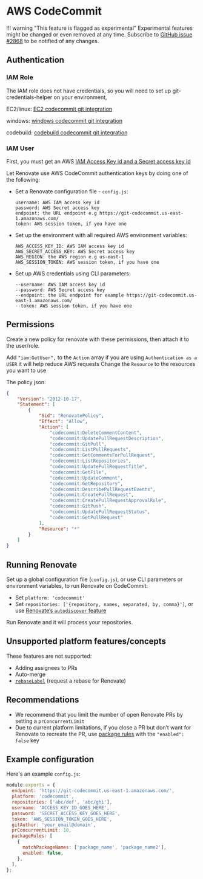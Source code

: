 # AWS CodeCommit

<!-- prettier-ignore -->
!!! warning "This feature is flagged as experimental"
    Experimental features might be changed or even removed at any time.
    Subscribe to [GitHub issue #2868](https://github.com/renovatebot/renovate/issues/2868) to be notified of any changes.

## Authentication

### IAM Role

The IAM role does not have credentials, so you will need to set up git-credentials-helper on your environment,

EC2/linux: [EC2 codecommit git integration](https://aws.amazon.com/premiumsupport/knowledge-center/codecommit-git-repositories-ec2/)

windows: [windows codecommit git integration](https://docs.aws.amazon.com/codecommit/latest/userguide/setting-up-https-windows.html)

codebuild: [codebuild codecommit git integration](https://docs.aws.amazon.com/codebuild/latest/userguide/build-spec-ref.html)

### IAM User

First, you must get an AWS [IAM Access Key id and a Secret access key id](https://docs.aws.amazon.com/IAM/latest/UserGuide/id_credentials_access-keys.html)

Let Renovate use AWS CodeCommit authentication keys by doing one of the following:

- Set a Renovate configuration file - `config.js`:

  ```
  username: AWS IAM access key id
  password: AWS Secret access key
  endpoint: the URL endpoint e.g https://git-codecommit.us-east-1.amazonaws.com/
  token: AWS session token, if you have one
  ```

- Set up the environment with all required AWS environment variables:

  ```
  AWS_ACCESS_KEY_ID: AWS IAM access key id
  AWS_SECRET_ACCESS_KEY: AWS Secret access key
  AWS_REGION: the AWS region e.g us-east-1
  AWS_SESSION_TOKEN: AWS session token, if you have one
  ```

- Set up AWS credentials using CLI parameters:

  ```
  --username: AWS IAM access key id
  --password: AWS Secret access key
  --endpoint: the URL endpoint for example https://git-codecommit.us-east-1.amazonaws.com/
  --token: AWS session token, if you have one
  ```

## Permissions

Create a new policy for renovate with these permissions, then attach it to the user/role.

Add `"iam:GetUser",` to the `Action` array if you are using `Authentication as a USER` it will help reduce AWS requests
Change the `Resource` to the resources you want to use

The policy json:

```json
{
    "Version": "2012-10-17",
    "Statement": [
        {
            "Sid": "RenovatePolicy",
            "Effect": "Allow",
            "Action": [
                "codecommit:DeleteCommentContent",
                "codecommit:UpdatePullRequestDescription",
                "codecommit:GitPull",
                "codecommit:ListPullRequests",
                "codecommit:GetCommentsForPullRequest",
                "codecommit:ListRepositories",
                "codecommit:UpdatePullRequestTitle",
                "codecommit:GetFile",
                "codecommit:UpdateComment",
                "codecommit:GetRepository",
                "codecommit:DescribePullRequestEvents",
                "codecommit:CreatePullRequest",
                "codecommit:CreatePullRequestApprovalRule",
                "codecommit:GitPush",
                "codecommit:UpdatePullRequestStatus",
                "codecommit:GetPullRequest"
            ],
            "Resource": "*"
        }
    ]
}
```

## Running Renovate

Set up a global configuration file (`config.js`), or use CLI parameters or environment variables, to run Renovate on CodeCommit:

- Set `platform: 'codecommit'`
- Set `repositories: ['{repository, names, separated, by, comma}']`, or use [Renovate’s `autodiscover` feature](https://docs.renovatebot.com/self-hosted-configuration/#autodiscover)

Run Renovate and it will process your repositories.

## Unsupported platform features/concepts

These features are not supported:

- Adding assignees to PRs
- Auto-merge
- [`rebaseLabel`](https://docs.renovatebot.com/configuration-options/#rebaselabel) (request a rebase for Renovate)

## Recommendations

- We recommend that you limit the number of open Renovate PRs by setting a `prConcurrentLimit`
- Due to current platform limitations, if you close a PR but don’t want for Renovate to recreate the PR, use [package rules](https://docs.renovatebot.com/configuration-options/#packagerules) with the `"enabled": false` key

## Example configuration

Here's an example `config.js`:

```js
module.exports = {
  endpoint: 'https://git-codecommit.us-east-1.amazonaws.com/',
  platform: 'codecommit',
  repositories: ['abc/def', 'abc/ghi'],
  username: 'ACCESS_KEY_ID_GOES_HERE',
  password: 'SECRET_ACCESS_KEY_GOES_HERE',
  token: 'AWS_SESSION_TOKEN_GOES_HERE',
  gitAuthor: 'your_email@domain',
  prConcurrentLimit: 10,
  packageRules: [
    {
      matchPackageNames: ['package_name', 'package_name2'],
      enabled: false,
    },
  ],
};
```
